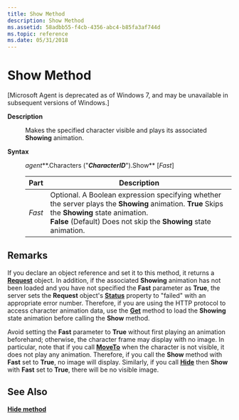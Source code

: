 ```yaml
---
title: Show Method
description: Show Method
ms.assetid: 58adbb55-f4cb-4356-abc4-b85fa3af744d
ms.topic: reference
ms.date: 05/31/2018
---
```


# Show Method

\[Microsoft Agent is deprecated as of Windows 7, and may be unavailable in subsequent versions of Windows.\]

<dl> <dt>

<span id="Description"></span><span id="description"></span><span id="DESCRIPTION"></span>**Description**
</dt> <dd>

Makes the specified character visible and plays its associated **Showing** animation.

</dd> <dt>

<span id="Syntax"></span><span id="syntax"></span><span id="SYNTAX"></span>**Syntax**
</dt> <dd>

*agent***.Characters ("***CharacterID***").Show** \[*Fast*\]



| Part   | Description                                                                                                                                                                                                                              |
|--------|------------------------------------------------------------------------------------------------------------------------------------------------------------------------------------------------------------------------------------------|
| *Fast* | Optional. A Boolean expression specifying whether the server plays the **Showing** animation. **True** Skips the **Showing** state animation. <br/> **False** (Default) Does not skip the **Showing** state animation. <br/> |



 

</dd> </dl>

## Remarks

If you declare an object reference and set it to this method, it returns a [**Request**](/windows/desktop/lwef/the-request-object) object. In addition, if the associated **Showing** animation has not been loaded and you have not specified the **Fast** parameter as **True**, the server sets the **Request** object's [**Status**](status-property.md) property to "failed" with an appropriate error number. Therefore, if you are using the HTTP protocol to access character animation data, use the [**Get**](get-method.md) method to load the **Showing** state animation before calling the **Show** method.

Avoid setting the **Fast** parameter to **True** without first playing an animation beforehand; otherwise, the character frame may display with no image. In particular, note that if you call [**MoveTo**](moveto-method.md) when the character is not visible, it does not play any animation. Therefore, if you call the **Show** method with **Fast** set to **True**, no image will display. Similarly, if you call [**Hide**](hide-method.md) then **Show** with **Fast** set to **True**, there will be no visible image.

## See Also

[**Hide method**](hide-method.md)


 

